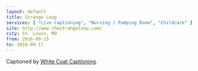 ```yaml
---
layout: default
title: Strange Loop
services: [ "Live Captioning", "Nursing / Pumping Room", "Childcare" ]
site: http://www.thestrangeloop.com/
city: St. Louis, MO
from: 2016-09-15
to: 2016-09-17
---
```


Captioned by [White Coat Captioning](http://www.whitecoatcaptioning.com/).
